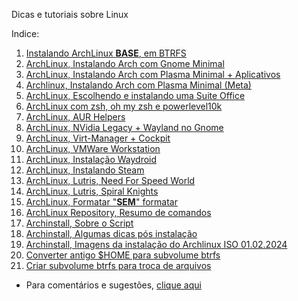 Dicas e tutoriais sobre Linux

Indice:

01) [Instalando ArchLinux **BASE**, em BTRFS](https://elppans.github.io/doc-linux/archLinux_instalacao_base_btrfs)  
02) [ArchLinux, Instalando Arch com Gnome Minimal](https://elppans.github.io/doc-linux/archlinux_gnome_minimal)  
03) [ArchLinux, Instalando Arch com Plasma Minimal + Aplicativos](https://elppans.github.io/doc-linux/archlinux_plasma_minimal)  
04) [Archlinux, Instalando Arch com Plasma Minimal (Meta)](https://elppans.github.io/doc-linux/archlinux_plasma_meta)  
05) [ArchLinux, Escolhendo e instalando uma Suite Office](https://elppans.github.io/doc-linux/archlinux_suite_office)  
06) [ArchLinux com zsh, oh my zsh e powerlevel10k](https://elppans.github.io/doc-linux/archlinux_zsh_ohmyzsh_powerlevel10k)  
07) [ArchLinux, AUR Helpers](https://elppans.github.io/doc-linux/archlinux_aur_helpers)  
08) [ArchLinux, NVidia Legacy + Wayland no Gnome](https://elppans.github.io/doc-linux/archlinux_nvidia_legacy_wayland_gnome)  
09) [ArchLinux, Virt-Manager + Cockpit](https://elppans.github.io/doc-linux/archlinux_virt-manager_cockpit)   
10) [ArchLinux, VMWare Workstation](https://elppans.github.io/doc-linux/archlinux_vmware-workstation)
11) [ArchLinux, Instalação Waydroid](https://elppans.github.io/doc-linux/archlinux_instalacao_waydroid.md)    
12) [ArchLinux, Instalando Steam](https://elppans.github.io/doc-linux/archlinux_steam)  
13) [ArchLinux, Lutris, Need For Speed World](https://elppans.github.io/doc-linux/arch_lutris_nfs)  
14) [ArchLinux, Lutris, Spiral Knights](https://elppans.github.io/doc-linux/arch_lutris_spiralknights)  
15) [ArchLinux, Formatar "**SEM**" formatar](https://elppans.github.io/doc-linux/archlinux_formatar_sem_formatar)  
16) [ArchLinux Repository, Resumo de comandos](https://elppans.github.io/doc-linux/archlinux_repository_resumo_de_comandos)  
17) [Archinstall, Sobre o Script](https://elppans.github.io/doc-linux/archinstall_script)  
18) [Archinstall, Algumas dicas pós instalação](https://elppans.github.io/doc-linux/archinstall_tips_pos_inst)  
19) [Archinstall, Imagens da instalação do Archlinux ISO 01.02.2024](https://elppans.github.io/doc-linux/archinstall_img_archlinux-2024.02.01-x86_64)  
20) [Converter antigo $HOME para subvolume btrfs](https://elppans.github.io/doc-linux/converter_antigo_home_para_subvolume_btrfs)  
21) [Criar subvolume btrfs para troca de arquivos](https://elppans.github.io/doc-linux/criar_subvolume_btrfs_para_troca)  




* Para comentários e sugestões, [clique aqui](https://github.com/elppans/doc-linux/issues)  
